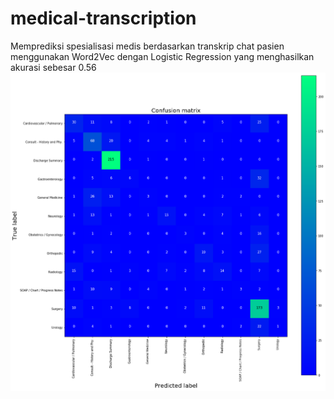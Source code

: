 # medical-transcription
Memprediksi spesialisasi medis berdasarkan transkrip chat pasien menggunakan Word2Vec dengan Logistic Regression yang menghasilkan akurasi sebesar 0.56
![](Confussion%20Matrix.png)
